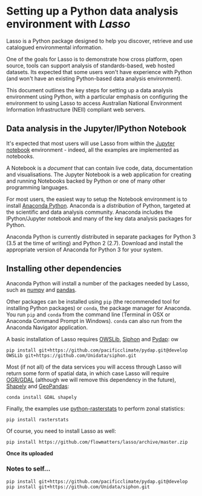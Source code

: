 # Setting up a Python data analysis environment with _Lasso_

Lasso is a Python package designed to help you discover, retrieve and use catalogued environmental information.

One of the goals for Lasso is to demonstrate how cross platform, open source, tools can support analysis of standards-based, web hosted datasets. Its expected that some users won't have experience with Python (and won't have an existing Python-based data analysis environment).

This document outlines the key steps for setting up a data analysis environment using Python, with a particular emphasis on configuring the environment to using Lasso to access Australian National Environment Information Infrastructure (NEII) compliant web servers.


## Data analysis in the Jupyter/IPython Notebook

It's expected that most users will use Lasso from within the [Jupyter notebook](http://jupyter.org/) environment - indeed, all the examples are implemented as notebooks.

A Notebook is a _document_ that can contain live code, data, documentation and visualisations. The Jupyter Notebook is a web application for creating and running Notebooks backed by Python or one of many other programming languages.

For most users, the easiest way to setup the Notebook environment is to install [Anaconda Python](https://www.continuum.io/downloads). Anaconda is a _distribution_ of Python, targeted at the scientific and data analysis community. Anaconda includes the IPython/Jupyter notebook and many of the key data analysis packages for Python.

Anaconda Python is currently distributed in separate packages for Python 3 (3.5 at the time of writing) and Python 2 (2.7). Download and install the appropriate version of Anaconda for Python 3 for your system.

## Installing other dependencies

Anaconda Python will install a number of the packages needed by Lasso, such as [numpy](http://www.numpy.org/) and [pandas](http://pandas.pydata.org/).

Other packages can be installed using `pip` (the recommended tool for installing Python packages) or `conda`, the package manager for Anaconda. You run `pip` and `conda` from the command line (Terminal in OSX or Anaconda Command Prompt in Windows). `conda` can also run from the Anaconda Navigator application.

A basic installation of Lasso requires [OWSLib](https://geopython.github.io/OWSLib/), [Siphon](https://github.com/Unidata/siphon) and [Pydap](http://www.pydap.org/):
ow

```
pip install git+https://github.com/pacificclimate/pydap.git@develop OWSLib git+https://github.com/Unidata/siphon.git
```

Most (if not all) of the data services you will access through Lasso will return some form of spatial data, in which case Lasso will require [OGR/GDAL](https://pypi.python.org/pypi/GDAL/)  (although we will remove this dependency in the future), [Shapely](https://pypi.python.org/pypi/Shapely) and [GeoPandas](http://geopandas.org/):

```
conda install GDAL shapely
```

Finally, the examples use [python-rasterstats](https://github.com/perrygeo/python-rasterstats) to perform zonal statistics:

```
pip install rasterstats
```

Of course, you need to install Lasso as well:

```
pip install https://github.com/flowmatters/lasso/archive/master.zip
```

**Once its uploaded**


### Notes to self...

```
pip install git+https://github.com/pacificclimate/pydap.git@develop
pip install git+https://github.com/Unidata/siphon.git
```


